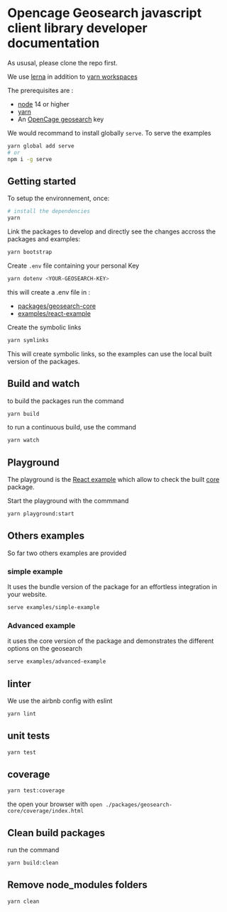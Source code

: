 # Opencage Geosearch javascript client library developer documentation

As ususal, please clone the repo first.

We use [lerna](https://lerna.js.org/) in addition to [yarn workspaces](https://classic.yarnpkg.com/lang/en/docs/workspaces/)

The prerequisites are :

- [node](https://nodejs.org/en/download/) 14 or higher
- [yarn](https://yarnpkg.com/)
- An [OpenCage geosearch](https://opencagedata.com/geosearch) key

We would recommand to install globally `serve`. To serve the examples

```bash
yarn global add serve
# or
npm i -g serve
```

## Getting started

To setup the environnement, once:

```bash
# install the dependencies
yarn
```

Link the packages to develop and directly see the changes accross the packages and examples:

```bash
yarn bootstrap
```

Create `.env` file containing your personal Key

```bash
yarn dotenv <YOUR-GEOSEARCH-KEY>
```

this will create a .env file in :

- [packages/geosearch-core](./packages/geosearch-core)
- [examples/react-example](./examples/react-example)

Create the symbolic links

```bash
yarn symlinks
```

This will create symbolic links, so the examples can use the local built version of the packages.

## Build and watch

to build the packages run the command

```bash
yarn build
```

to run a continuous build, use the command

```bash
yarn watch
```

## Playground

The playground is the [React example](./examples/react-example) which allow to check the built [core](./packages/geosearch-core) package.

Start the playground with the commmand

```bash
yarn playground:start
```

## Others examples

So far two others examples are provided

### simple example

It uses the bundle version of the package for an effortless integration in your website.

```bash
serve examples/simple-example
```

### Advanced example

it uses the core version of the package and demonstrates the different options on the geosearch

```bash
serve examples/advanced-example
```

## linter

We use the airbnb config with eslint

```bash
yarn lint
```

## unit tests

```bash
yarn test
```

## coverage

```bash
yarn test:coverage
```

the open your browser with `open ./packages/geosearch-core/coverage/index.html`

## Clean build packages

run the command

```bash
yarn build:clean
```

## Remove node_modules folders

```
yarn clean
```

